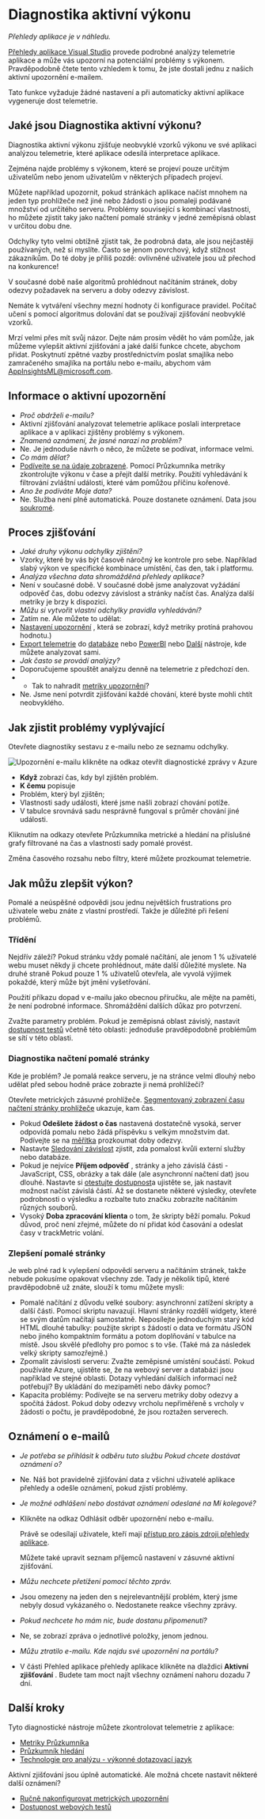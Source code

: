 <properties 
    pageTitle="Aplikace přehledy: Diagnostika aktivní výkonu | Microsoft Azure" 
    description="Aplikace přehledy provede podrobné analýzy telemetrie aplikace a zobrazí upozornění na možné problémy." 
    services="application-insights" 
    documentationCenter="windows"
    authors="antonfrMSFT" 
    manager="douge"/>

<tags 
    ms.service="application-insights" 
    ms.workload="tbd" 
    ms.tgt_pltfrm="ibiza" 
    ms.devlang="na" 
    ms.topic="article" 
    ms.date="08/31/2016" 
    ms.author="awills"/>

#  <a name="proactive-performance-diagnostics"></a>Diagnostika aktivní výkonu

*Přehledy aplikace je v náhledu.*

[Přehledy aplikace Visual Studio](app-insights-overview.md) provede podrobné analýzy telemetrie aplikace a může vás upozorní na potenciální problémy s výkonem. Pravděpodobně čtete tento vzhledem k tomu, že jste dostali jednu z našich aktivní upozornění e-mailem. 

Tato funkce vyžaduje žádné nastavení a při automaticky aktivní aplikace vygeneruje dost telemetrie.


## <a name="what-are-proactive-performance-diagnostics"></a>Jaké jsou Diagnostika aktivní výkonu?

Diagnostika aktivní výkonu zjišťuje neobvyklé vzorků výkonu ve své aplikaci analýzou telemetrie, které aplikace odesílá interpretace aplikace. 

Zejména najde problémy s výkonem, které se projeví pouze určitým uživatelům nebo jenom uživatelům v některých případech projeví.

Můžete například upozornit, pokud stránkách aplikace načíst mnohem na jeden typ prohlížeče než jiné nebo žádosti o jsou pomaleji podávané množství od určitého serveru. Problémy související s kombinací vlastnosti, ho můžete zjistit taky jako načtení pomalé stránky v jedné zeměpisná oblast v určitou dobu dne.

Odchylky tyto velmi obtížně zjistit tak, že podrobná data, ale jsou nejčastěji používaných, než si myslíte. Často se jenom povrchový, když stížnost zákazníkům. Do té doby je příliš pozdě: ovlivněné uživatele jsou už přechod na konkurence!

V současné době naše algoritmů prohlédnout načítáním stránek, doby odezvy požadavek na serveru a doby odezvy závislost.  

Nemáte k vytváření všechny mezní hodnoty či konfigurace pravidel. Počítač učení s pomocí algoritmus dolování dat se používají zjišťování neobvyklé vzorků. 

Mrzí velmi přes mít svůj názor. Dejte nám prosím vědět ho vám pomůže, jak můžeme vylepšit aktivní zjišťování a jaké další funkce chcete, abychom přidat. Poskytnutí zpětné vazby prostřednictvím poslat smajlíka nebo zamračeného smajlíka na portálu nebo e-mailu, abychom vám AppInsightsML@microsoft.com. 

## <a name="about-the-proactive-alert"></a>Informace o aktivní upozornění

* *Proč obdrželi e-mailu?*
 * Aktivní zjišťování analyzovat telemetrie aplikace poslali interpretace aplikace a v aplikaci zjištěny problémy s výkonem. 
* *Znamená oznámení, že jasné narazí na problém?*
 * Ne. Je jednoduše návrh o něco, že můžete se podívat, informace velmi. 
* *Co mám dělat?*
 * [Podívejte se na údaje zobrazené](#responding-to-an-alert). Pomocí Průzkumníka metriky zkontrolujte výkonu v čase a přejít další metriky. Použití vyhledávání k filtrování zvláštní události, které vám pomůžou příčinu kořenové. 
* *Ano že podíváte Moje data?*
 * Ne. Služba není plně automatická. Pouze dostanete oznámení. Data jsou [soukromé](app-insights-data-retention-privacy.md).


## <a name="the-detection-process"></a>Proces zjišťování

* *Jaké druhy výkonu odchylky zjištění?*
 * Vzorky, které by vás být časově náročný ke kontrole pro sebe. Například slabý výkon ve specifické kombinace umístění, čas den, tak i platformu.
* *Analýza všechna data shromážděná přehledy aplikace?*
 * Není v současné době. V současné době jsme analyzovat vyžádání odpověď čas, dobu odezvy závislost a stránky načíst čas. Analýza další metriky je brzy k dispozici. 
* *Můžu si vytvořit vlastní odchylky pravidla vyhledávání?*
 * Zatím ne. Ale můžete to udělat:
 * [Nastavení upozornění](app-insights-alerts.md) , která se zobrazí, když metriky protíná prahovou hodnotu.)
 * [Export telemetrie](app-insights-export-telemetry.md) do [databáze](app-insights-code-sample-export-sql-stream-analytics.md) nebo [PowerBI](app-insights-export-power-bi.md) nebo [Další](app-insights-code-sample-export-telemetry-sql-database.md) nástroje, kde můžete analyzovat sami.
* *Jak často se provádí analýzy?*
 * Doporučujeme spouštět analýzu denně na telemetrie z předchozí den.
* * Tak to nahradit [metriky upozornění](app-insights-alerts.md)?
 * Ne.  Jsme není potvrdit zjišťování každé chování, které byste mohli chtít neobvyklého.

## <a name="how-to-investigate-the-issues-raised"></a>Jak zjistit problémy vyplývající

Otevřete diagnostiky sestavu z e-mailu nebo ze seznamu odchylky.

![Upozornění e-mailu klikněte na odkaz otevřít diagnostické zprávy v Azure](./media/app-insights-proactive-performance-diagnostics/03.png)


* **Když** zobrazí čas, kdy byl zjištěn problém.
* **K čemu** popisuje
 * Problém, který byl zjištěn;
 * Vlastnosti sady události, které jsme našli zobrazí chování potíže.
* V tabulce srovnává sadu nesprávně fungoval s průměr chování jiné události.

Kliknutím na odkazy otevřete Průzkumníka metrické a hledání na příslušné grafy filtrované na čas a vlastnosti sady pomalé provést.

Změna časového rozsahu nebo filtry, které můžete prozkoumat telemetrie.

## <a name="how-can-i-improve-performance"></a>Jak můžu zlepšit výkon?

Pomalé a neúspěšné odpovědi jsou jednu největších frustrations pro uživatele webu znáte z vlastní prostředí. Takže je důležité při řešení problémů.

### <a name="triage"></a>Třídění

Nejdřív záleží? Pokud stránku vždy pomalé načítání, ale jenom 1 % uživatelé webu muset někdy ji chcete prohlédnout, máte další důležité myslete. Na druhé straně Pokud pouze 1 % uživatelů otevřela, ale vyvolá výjimek pokaždé, který může být jmění vyšetřování.

Použití příkazu dopad v e-mailu jako obecnou příručku, ale mějte na paměti, že není podrobné informace. Shromáždění dalších důkaz pro potvrzení.

Zvažte parametry problém. Pokud je zeměpisná oblast závislý, nastavit [dostupnost testů](app-insights-monitor-web-app-availability.md) včetně této oblasti: jednoduše pravděpodobně problémům se sítí v této oblasti. 

### <a name="diagnose-slow-page-loads"></a>Diagnostika načtení pomalé stránky 

Kde je problém? Je pomalá reakce serveru, je na stránce velmi dlouhý nebo udělat před sebou hodně práce zobrazte ji nemá prohlížeči?

Otevřete metrických zásuvné prohlížeče. [Segmentovaný zobrazení času načtení stránky prohlížeče](app-insights-javascript.md#explore-your-data) ukazuje, kam čas. 

* Pokud **Odešlete žádost o čas** nastavená dostatečně vysoká, server odpovídá pomalu nebo žádá příspěvku s velkým množstvím dat. Podívejte se na [měřítka](app-insights-web-monitor-performance.md#metrics) prozkoumat doby odezvy. 
* Nastavte [Sledování závislost](app-insights-dependencies.md) zjistit, zda pomalost kvůli externí služby nebo databáze.
* Pokud je nejvíce **Příjem odpověď** , stránky a jeho závislá části - JavaScript, CSS, obrázky a tak dále (ale asynchronní načtení dat) jsou dlouhé. Nastavte si [otestujte dostupnost](app-insights-monitor-web-app-availability.md)a ujistěte se, jak nastavit možnost načíst závislá částí. Až se dostanete některé výsledky, otevřete podrobnosti o výsledku a rozbalte tuto značku zobrazíte načítáním různých souborů.
* Vysoký **Doba zpracování klienta** o tom, že skripty běží pomalu. Pokud důvod, proč není zřejmé, můžete do ní přidat kód časování a odeslat časy v trackMetric volání.

### <a name="improve-slow-pages"></a>Zlepšení pomalé stránky

Je web plné rad k vylepšení odpovědí serveru a načítáním stránek, takže nebude pokusíme opakovat všechny zde. Tady je několik tipů, které pravděpodobně už znáte, slouží k tomu můžete mysli:

* Pomalé načítání z důvodu velké soubory: asynchronní zatížení skripty a další části. Pomocí skriptu navazují. Hlavní stránky rozdělí widgety, které se svým datům načítají samostatně. Neposílejte jednoduchým starý kód HTML dlouhé tabulky: použijte skript s žádostí o data ve formátu JSON nebo jiného kompaktním formátu a potom doplňování v tabulce na místě. Jsou skvělé předlohy pro pomoc s to vše. (Také má za následek velký skripty samozřejmě.)
* Zpomalit závislosti serveru: Zvažte zeměpisné umístění součástí. Pokud používáte Azure, ujistěte se, že na webový server a databázi jsou například ve stejné oblasti. Dotazy vyhledání dalších informací než potřebují? By ukládání do mezipaměti nebo dávky pomoc?
* Kapacita problémy: Podívejte se na serveru metriky doby odezvy a spočítá žádost. Pokud doby odezvy vrcholu nepřiměřeně s vrcholy v žádosti o počtu, je pravděpodobné, že jsou roztažen serverech. 


## <a name="notification-emails"></a>Oznámení o e-mailů

* *Je potřeba se přihlásit k odběru tuto službu Pokud chcete dostávat oznámení o?*
 * Ne. Náš bot pravidelně zjišťování data z všichni uživatelé aplikace přehledy a odešle oznámení, pokud zjistí problémy.
* *Je možné odhlášení nebo dostávat oznámení odeslané na Mí kolegové?*
 * Klikněte na odkaz Odhlásit odběr upozornění nebo e-mailu. 
 
    Právě se odesílají uživatele, kteří mají [přístup pro zápis zdroji přehledy aplikace](app-insights-resources-roles-access-control.md).

    Můžete také upravit seznam příjemců nastavení v zásuvné aktivní zjišťování.
* *Můžu nechcete přetížení pomocí těchto zpráv.*
 * Jsou omezeny na jeden den s nejrelevantnější problém, který jsme nebyly dosud vykázaného o. Nedostanete reakce všechny zprávy.
* *Pokud nechcete ho mám nic, bude dostanu připomenutí?*
 * Ne, se zobrazí zpráva o jednotlivé položky, jenom jednou. 
* *Můžu ztratilo e-mailu. Kde najdu své upozornění na portálu?*
 * V části Přehled aplikace přehledy aplikace klikněte na dlaždici **Aktivní zjišťování** . Budete tam moct najít všechny oznámení nahoru dozadu 7 dní.


## <a name="next-steps"></a>Další kroky

Tyto diagnostické nástroje můžete zkontrolovat telemetrie z aplikace:

* [Metriky Průzkumníka](app-insights-metrics-explorer.md)
* [Průzkumník hledání](app-insights-diagnostic-search.md)
* [Technologie pro analýzu - výkonné dotazovací jazyk](app-insights-analytics-tour.md)

Aktivní zjišťování jsou úplně automatické. Ale možná chcete nastavit některé další oznámení?

* [Ručně nakonfigurovat metrických upozornění](app-insights-alerts.md)
* [Dostupnost webových testů](app-insights-monitor-web-app-availability.md) 

